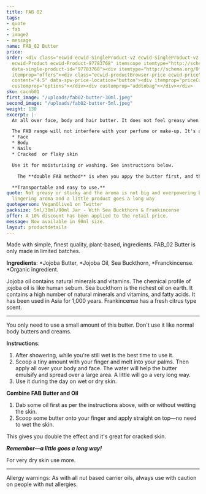 ```yaml
---
title: FAB 02
tags:
- quote
- fab
- image2
- message
name: FAB_02 Butter
price:
order: <div class="ecwid ecwid-SingleProduct-v2 ecwid-SingleProduct-v2-bordered ecwid-SingleProduct-v2-centered
  ecwid-Product ecwid-Product-97783768" itemscope itemtype="http://schema.org/Product"
  data-single-product-id="97783768"><div itemtype="http://schema.org/Offer" itemscope
  itemprop="offers"><div class="ecwid-productBrowser-price ecwid-price" itemprop="price"
  content="4.5" data-spw-price-location="button"><div itemprop="priceCurrency" content="GBP"></div></div></div><div
  customprop="options"></div><div customprop="addtobag"></div></div>
sku: cacnb01
first_image: "/uploads/fab02-butter-30ml.jpeg"
second_image: "/uploads/fab02-butter-5ml.jpeg"
weight: 130
excerpt: |-
  An all over face, body and hair butter. It does not feel greasy when applied. It's very concentrated and a little goes a long way.

  The FAB range will not interfere with your perfume or make-up. It's a multi-purpose, unisex product. You can use it on your:
  * Face
  * Body
  * Nails
  * Cracked  or flaky skin

  Use it for moisturising or washing. See instructions below.

    The **double FAB method** is when you appy the butter first, and then the oil on top. Try this to give you super soft skin. Especially great for when you have really dry, flaky or cracked skin.

  **Transportable and easy to use.**
quote: Not greasy or sticky and the aroma is not big and overpowering but a soothing
  lingering aroma and a little product goes a long way
quoteperson: VeganOlive1 on Twitter
packsize: 5ml/30ml/90ml Jar - With Sea Buckthorn & Frankincense
offer: A 10% discount has been applied to the retail price.
message: Now available in 90ml size.
layout: productdetails
---
```


Made with simple, finest quality, plant-based, ingredients. FAB_02 Butter is only made in limited batches. 

**Ingredients**: *Jojoba Butter, *Jojoba Oil, Sea Buckthorn, *Franckincense.  
*Organic ingredient.

Jojoba oil contains natural minerals and vitamins. The chemical profile of jojoba oil is like human sebum. Sea buckthorn is the richest oil on earth. It contains a high number of natural minerals and vitamins, and fatty acids. It has been used in Asia for 1,000 years. Frankincense has a fresh citrus type scent.

***

You only need to use a small amount of this butter. Don't use it like normal body butters and creams.

**Instructions**:
1. After showering, while you're still wet is the best time to use it.
2. Scoop a tiny amount with your finger and melt into your palms. Then apply all over your body and face. The water will help the butter emulsify and spread over a large area. A little will go a very long way.
3. Use it during the day on wet or dry skin.

**Combine FAB Butter and Oil**
1. Dab some oil first as per the instructions above, with or without wetting the skin.
2. Scoop some butter onto your finger and apply straight on top—no need to wet the skin. 

This gives you double the effect and it's great for cracked skin.

_**Remember—a little goes a long way!**_

For very dry skin use more.

***

Allergy warnings: As with all nut based carrier oils, always use with caution on people with nut allergies.